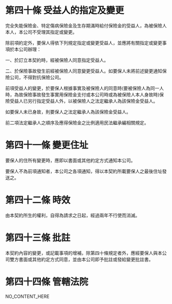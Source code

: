 # 第四十條 受益人的指定及變更

完全失能保險金、特定傷病保險金及生存期滿時給付保險金的受益人，為被保險人本人，本公司不受理其指定或變更。

除前項約定外，要保人得依下列規定指定或變更受益人，並應將有關指定或變更事項於本公司辦理：

一、於訂立本契約時，經被保險人同意指定受益人。

二、於保險事故發生前經被保險人同意變更受益人。如要保人未將前述變更通知保險公司，不得對抗保險公司。

前項受益人的變更，於要保人根據事實及被保險人的同意時(要被保險人為同一人時，為故保險事故發生事實用保險金支付或本公司時或為被保險人本人身故時)保險受益人已另行指定受益人外，以被保險人之法定繼承人為該保險金受益人。

如要保人未已身故，則要保人之法定繼承人為該保險金受益人。

前二項法定繼承人之順序及應得保險金之比例適用民法繼承編相關規定。

# 第四十一條 變更住址

要保人的住所有變更時，應即以書面或其他約定方式通知本公司。

要保人不為前項通知者，本公司之各項通知，得以本契約所載要保人之最後住址發送之。

# 第四十二條 時效

由本契約所生的權利，自得為請求之日起，經過兩年不行使而消滅。

# 第四十三條 批註

本契約內容的變更，或記載事項的增補，除第四十條規定者外，應經要保人與本公司雙方書面或其他約定方式同意，並由本公司即予批註或發給變更批註書。

# 第四十四條 管轄法院

NO_CONTENT_HERE